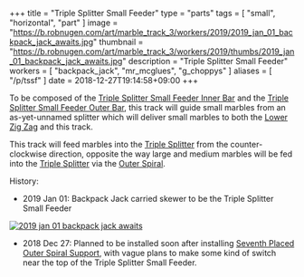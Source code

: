 +++
title = "Triple Splitter Small Feeder"
type = "parts"
tags = [ "small", "horizontal", "part" ]
image = "https://b.robnugen.com/art/marble_track_3/workers/2019/2019_jan_01_backpack_jack_awaits.jpg"
thumbnail = "https://b.robnugen.com/art/marble_track_3/workers/2019/thumbs/2019_jan_01_backpack_jack_awaits.jpg"
description = "Triple Splitter Small Feeder"
workers = [
	"backpack_jack",
    "mr_mcglues",
    "g_choppys"
]
aliases = [
    "/p/tssf"
]
date = 2018-12-27T19:14:58+09:00
+++

To be composed of the
[Triple Splitter Small Feeder Inner Bar](/p/tssfib) and the
[Triple Splitter Small Feeder Outer Bar](/p/tssfob), this track will
guide small marbles from an as-yet-unnamed splitter which will deliver
small marbles to both the [Lower Zig Zag](/p/lzz) and this track.

This track will feed marbles into the [Triple Splitter](/p/ts) from
the counter-clockwise direction, opposite the way large and medium
marbles will be fed into the [Triple Splitter](/p/ts) via the
[Outer Spiral](/p/os).

History:

* 2019 Jan 01: Backpack Jack carried skewer to be the Triple Splitter Small Feeder

[![2019 jan 01 backpack jack awaits](//b.robnugen.com/art/marble_track_3/workers/2019/thumbs/2019_jan_01_backpack_jack_awaits.jpg)](//b.robnugen.com/art/marble_track_3/workers/2019/2019_jan_01_backpack_jack_awaits.jpg)

* 2018 Dec 27: Planned to be installed soon after installing
  [Seventh Placed Outer Spiral Support](/p/7poss), with vague plans to
  make some kind of switch near the top of the Triple Splitter Small
  Feeder.

